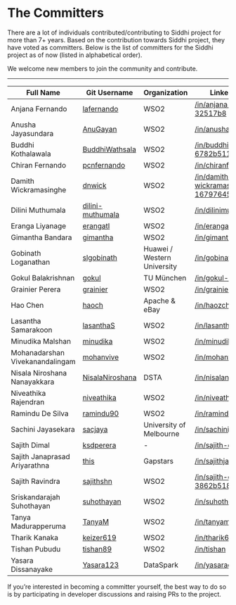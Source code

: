 # The Committers

There are a lot of individuals contributed/contributing to Siddhi project for more than 7+ years.
Based on the contribution towards Siddhi project, they have voted as committers.
Below is the list of committers for the Siddhi project as of now (listed in alphabetical order).

We welcome new members to join the community and contribute.

---

Full Name                       | Git Username                                          | Organization              |LinkedIn Profile   |
--------------------------------|-------------------------------------------------------|---------------------------|-------------------|
Anjana Fernando                 |[lafernando](https://github.com/lafernando)            |WSO2                       |[/in/anjana-fernando-32517b8](https://www.linkedin.com/in/anjana-fernando-32517b8/)
Anusha Jayasundara	            |[AnuGayan](https://github.com/AnuGayan)                |WSO2	                    |[/in/anushajayasundara](https://www.linkedin.com/in/anushajayasundara/)
Buddhi Kothalawala              |[BuddhiWathsala](https://github.com/BuddhiWathsala)    |WSO2	                    |[/in/buddhi-kothalawala-6782b5115](https://www.linkedin.com/in/buddhi-kothalawala-6782b5115/)
Chiran Fernando	                |[pcnfernando](https://github.com/pcnfernando)          |WSO2	                    |[/in/chiranfernando](https://www.linkedin.com/in/chiranfernando/)
Damith Wickramasinghe	        |[dnwick](https://github.com/dnwick)	                |WSO2	                    |[/in/damith-wickramasinghe-16797645](https://www.linkedin.com/in/damith-wickramasinghe-16797645/)
Dilini Muthumala                |[dilini-muthumala](https://github.com/dilini-muthumala)|WSO2	                    |[/in/dilinimuthumala](https://www.linkedin.com/in/dilinimuthumala/)
Eranga Liyanage                 |[erangatl](https://github.com/erangatl)                |WSO2	                    |[/in/erangaliyanage](https://www.linkedin.com/in/erangaliyanage/)
Gimantha Bandara                |[gimantha](https://github.com/gimantha)	            |WSO2	                    |[/in/gimanthabandara](https://www.linkedin.com/in/gimanthabandara/)
Gobinath Loganathan             |[slgobinath](https://github.com/slgobinath)            |Huawei / Western University|[/in/gobinathl](https://www.linkedin.com/in/gobinathl/)
Gokul Balakrishnan              |[gokul](https://github.com/gokul)	                    |TU München	                |[/in/gokul-balakrishnan](https://www.linkedin.com/in/gokul-balakrishnan/)
Grainier Perera                 |[grainier](https://github.com/grainier)	            |WSO2	                    |[/in/grainier](https://www.linkedin.com/in/grainier/)
Hao Chen	                    |[haoch](https://github.com/haoch)	                    |Apache & eBay	            |[/in/haozch](https://www.linkedin.com/in/haozch/)
Lasantha Samarakoon	            |[lasanthaS](https://github.com/lasanthaS)	            |WSO2	                    |[/in/lasanthas](https://www.linkedin.com/in/lasanthas/)
Minudika Malshan	            |[minudika](https://github.com/minudika)	            |WSO2	                    |[/in/minudika](https://www.linkedin.com/in/minudika/)
Mohanadarshan Vivekanandalingam |[mohanvive](https://github.com/mohanvive)	            |WSO2	                    |[/in/mohanvive](https://www.linkedin.com/in/mohanvive/)
Nisala Niroshana Nanayakkara	|[NisalaNiroshana](https://github.com/NisalaNiroshana)	|DSTA           	        |[/in/nisalaniroshana](https://www.linkedin.com/in/nisalaniroshana/)
Niveathika Rajendran            |[niveathika](https://github.com/niveathika)	        |WSO2	                    |[/in/niveathika](https://www.linkedin.com/in/niveathika/)
Ramindu De Silva	            |[ramindu90](https://github.com/ramindu90)	            |WSO2	                    |[/in/ramindudesilva](https://www.linkedin.com/in/ramindudesilva/)
Sachini Jayasekara              |[sacjaya](https://github.com/sacjaya)                  |University of Melbourne    |[/in/sachinijayasekara](https://lk.linkedin.com/in/sachinijayasekara)
Sajith Dimal	                |[ksdperera](https://github.com/ksdperera)	            |-	                        |[/in/sajith-dimal-90](https://www.linkedin.com/in/sajith-dimal-90/)
Sajith Janaprasad Ariyarathna	|[this](https://github.com/this)	                    |Gapstars	                |[/in/sajithjanaprasad](https://www.linkedin.com/in/sajithjanaprasad/)
Sajith Ravindra	                |[sajithshn](https://github.com/sajithshn)	            |WSO2	                    |[/in/sajith-eshan-3862b518](https://www.linkedin.com/in/sajith-eshan-3862b518/)
Sriskandarajah Suhothayan	    |[suhothayan](https://github.com/suhothayan)	        |WSO2	                    |[/in/suhothayan](https://www.linkedin.com/in/suhothayan/)
Tanya Madurapperuma	            |[TanyaM](https://github.com/TanyaM)	                |WSO2	                    |[/in/tanyamadurapperuma](https://www.linkedin.com/in/tanyamadurapperuma/)
Tharik Kanaka	                |[keizer619](https://github.com/keizer619)	            |WSO2	                    |[/in/tharik619](https://www.linkedin.com/in/tharik619/)
Tishan Pubudu	                |[tishan89](https://github.com/tishan89)	            |WSO2	                    |[/in/tishan](https://www.linkedin.com/in/tishan/)
Yasara Dissanayake              |[Yasara123](https://github.com/Yasara123)              |DataSpark                  |[/in/yasaradissanayake](https://www.linkedin.com/in/yasaradissanayake)


If you’re interested in becoming a committer yourself, the best way to do so is by participating in developer discussions and raising PRs to the project.
